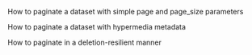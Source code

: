 How to paginate a dataset with simple page and page_size parameters

How to paginate a dataset with hypermedia metadata

How to paginate in a deletion-resilient manner
